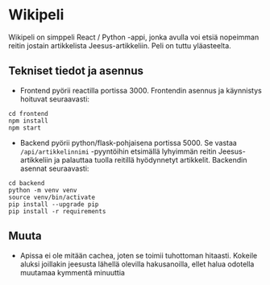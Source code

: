 # Wikipeli

Wikipeli on simppeli React / Python -appi, jonka avulla voi etsiä nopeimman reitin jostain artikkelista Jeesus-artikkeliin. Peli on tuttu yläasteelta.

## Tekniset tiedot ja asennus
- Frontend pyörii reactilla portissa 3000. Frontendin asennus ja käynnistys hoituvat seuraavasti:
```
cd frontend
npm install
npm start
```
- Backend pyörii python/flask-pohjaisena portissa 5000. Se vastaa `/api/artikkelinnimi` -pyyntöihin etsimällä lyhyimmän reitin Jeesus-artikkeliin ja palauttaa tuolla reitillä hyödynnetyt artikkelit. Backendin asennat seuraavasti:
```
cd backend
python -m venv venv
source venv/bin/activate
pip install --upgrade pip
pip install -r requirements
```

## Muuta
- Apissa ei ole mitään cachea, joten se toimii tuhottoman hitaasti. Kokeile aluksi joillakin jeesusta lähellä olevilla hakusanoilla, ellet halua odotella muutamaa kymmentä minuuttia
